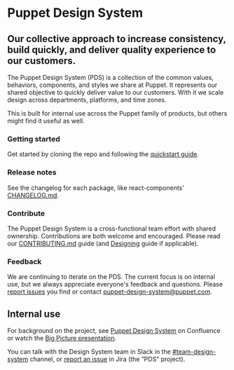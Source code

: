 # Puppet Design System

## Our collective approach to increase consistency, build quickly, and deliver quality experience to our customers.

The Puppet Design System (PDS) is a collection of the common values, behaviors, components, and styles we share at Puppet. It represents our shared objective to quickly deliver value to our customers. With it we scale design across departments, platforms, and time zones.

This is built for internal use across the Puppet family of products, but others might find it useful as well.

### Getting started

Get started by cloning the repo and following the [quickstart guide](https://github.com/puppetlabs/design-system).

### Release notes

See the changelog for each package, like react-components' [CHANGELOG.md](https://github.com/puppetlabs/design-system/blob/master/packages/react-components/CHANGELOG.md).

### Contribute

The Puppet Design System is a cross-functional team effort with shared ownership. Contributions are both welcome and encouraged. Please read our [CONTRIBUTING.md](https://github.com/puppetlabs/design-system/blob/master/CONTRIBUTING.md) guide (and [Designing](#/Foundations/Designing) guide if applicable).

### Feedback

We are continuing to iterate on the PDS. The current focus is on internal use, but we always appreciate everyone's feedback and questions. Please [report issues](https://github.com/puppetlabs/design-system/issues) you find or contact [puppet-design-system@puppet.com](mailto:puppet-design-system@puppet.com).

## Internal use

For background on the project, see [Puppet Design System](https://confluence.puppetlabs.com/display/PDS) on Confluence or watch the [Big Picture presentation](https://primetime.bluejeans.com/a2m/events/playback/33fcd61c-3ad2-4413-9393-cc216551d61b).

You can talk with the Design System team in Slack in the [#team-design-system](https://puppet.slack.com/messages/CFFECRQAY) channel, or [report an issue](https://tickets.puppetlabs.com/secure/CreateIssueDetails!init.jspa?pid=16902&issuetype=1&priority=6) in Jira (the “PDS” project).
